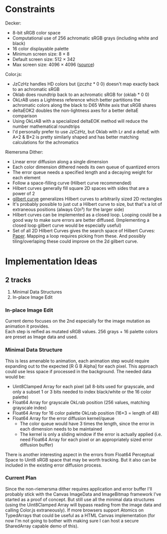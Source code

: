 # Constraints

Decker:

- 8-bit sRGB color space
- Computational use of 256 achromatic sRGB grays (including white and black)
- 16 color displayable palette
- Minimum screen size: 8 × 8
- Default screen size: 512 × 342
- Max screen size: 4096 × 4096 ([source](https://itch.io/post/8397942))

Color.js:

- JzCzHz handles HD colors but (jzczhz \* 0 0) doesn't map exactly back to an achromatic sRGB
- Oklab does roundtrip back to an achromatic sRGB for (oklab \* 0 0)
- OkLrAB uses a Lightness reference which better partitions the achromatic colors along the black to D65 White axis that sRGB shares
- deltaEOK2 doubles the non-lightness axes for a better deltaE comparison
- Using OkLrAB with a specialized deltaEOK method will reduce the number mathematical roundtrips
- I'd personally prefer to use JzCzHz, but Oklab with Lr and a deltaE with A×2 & B×2 is pretty similarly shaped and has better matching calculations for the achromatics

Riemersma Dither:

- Linear error diffusion along a single dimension
- Each color dimension dithered needs its own queue of quantized errors
- The error queue needs a specified length and a decaying weight for each element
- Follow a space-filling curve (Hilbert curve recommended)
- Hilbert curves generally fill square 2D spaces with sides that are a power of 2
- [gilbert curve](https://github.com/jakubcerveny/gilbert) generalizes Hilbert curves to arbitrarily sized 2D rectangles
- It's probably possible to just cut a Hilbert curve to size, but that's a lot of extraneous positions (always O(n²) for the larger side)
- Hilbert curves can be implemented as a closed loop. Looping could be a good way to make sure errors are better diffused. (Implementing a closed loop gilbert curve would be especially useful)
- Set of all 2D Hilbert Curves gives the search space of Hilbert Curves: [Paper](https://www.researchgate.net/publication/318662438_Hilbert_curves_in_two_dimensions). Mapping a loop requires picking from these. And possibly tiling/overlaping these could improve on the 2d gilbert curve.

# Implementation Ideas

## 2 tracks

1. Minimal Data Structures
2. In-place Image Edit

### In-place Image Edit

Current demo focuses on the 2nd especially for the image mutation as animation it provides.  
Each step is reified as mutated sRGB values. 256 grays + 16 palette colors are preset as Image data and used.

### Minimal Data Structure

This is less amenable to animation, each animation step would require expanding out to the expected [R G B Alpha] for each pixel. This approach could use less space if processed in the background. The needed data would be:

- Uint8Clamped Array for each pixel (all 8-bits used for grayscale, and only a subset 1 or 3 bits needed to index black/white or the 16 color palette)
- Float64 Array for grayscale OkLrab position (256 values, matching grayscale index)
- Float64 Array for 16 color palette OkLrab position (16×3 = length of 48)
- Float64 Array for the error diffusion kernel/queue
  - The color queue would have 3 times the length, since the error in each dimension needs to be maintained
  - The kernel is only a sliding window if the error is actually applied (i.e. need Float64 Array for each pixel or an appropriately sized error diffusion buffer)

There is another interesting aspect in the errors from Float64 Perceptual Space to Uint8 sRGB space that may be worth tracking. But it also can be included in the existing error diffusion process.

### Current Plan

Since the non-riemersma dither requires application and error buffer I'll probably stick with the Canvas ImageData and ImageBitmap framework I've started as a proof of concept. But still use all the minimal data structures (using the Uint8Clamped Array will bypass reading from the image data and calling Color.js extraneously). If more browsers support Atomics on TypedArrays that could be useful as a HTML Canvas implementation (for now I'm not going to bother with making sure I can host a secure SharedArray capable demo of this).
